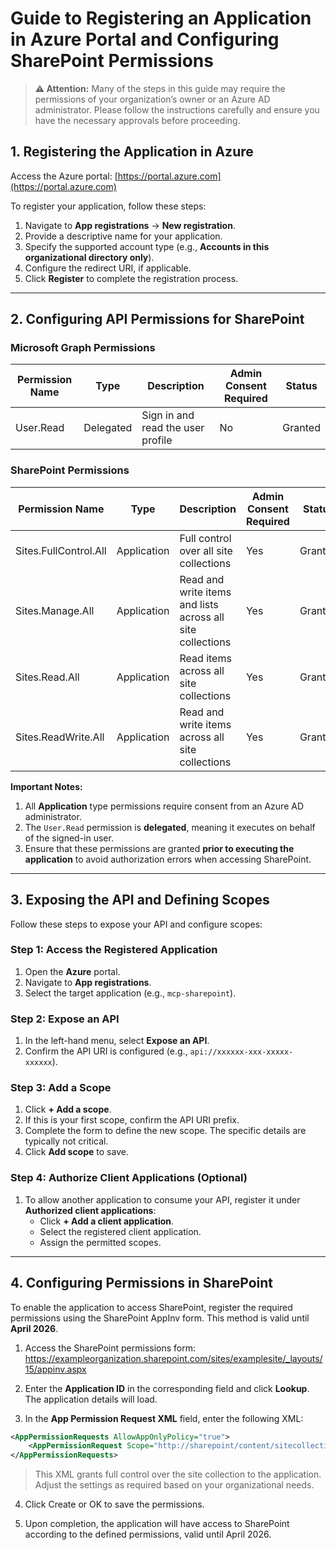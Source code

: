 
# Guide to Registering an Application in Azure Portal and Configuring SharePoint Permissions

> **⚠️ Attention:** Many of the steps in this guide may require the permissions of your organization’s owner or an Azure AD administrator. Please follow the instructions carefully and ensure you have the necessary approvals before proceeding.

## 1. Registering the Application in Azure

Access the Azure portal: [https://portal.azure.com](https://portal.azure.com)

To register your application, follow these steps:

1. Navigate to **App registrations** → **New registration**.
2. Provide a descriptive name for your application.
3. Specify the supported account type (e.g., **Accounts in this organizational directory only**).
4. Configure the redirect URI, if applicable.
5. Click **Register** to complete the registration process.

---

## 2. Configuring API Permissions for SharePoint

### Microsoft Graph Permissions

| Permission Name | Type      | Description                                | Admin Consent Required | Status    |
| --------------- | --------- | ------------------------------------------ | -------------------- | --------- |
| User.Read       | Delegated | Sign in and read the user profile          | No                   | Granted   |

### SharePoint Permissions

| Permission Name       | Type        | Description                                                            | Admin Consent Required | Status    |
| -------------------- | ----------- | ---------------------------------------------------------------------- | -------------------- | --------- |
| Sites.FullControl.All | Application | Full control over all site collections                                  | Yes                  | Granted   |
| Sites.Manage.All      | Application | Read and write items and lists across all site collections             | Yes                  | Granted   |
| Sites.Read.All        | Application | Read items across all site collections                                  | Yes                  | Granted   |
| Sites.ReadWrite.All   | Application | Read and write items across all site collections                        | Yes                  | Granted   |

**Important Notes:**

1. All **Application** type permissions require consent from an Azure AD administrator.  
2. The `User.Read` permission is **delegated**, meaning it executes on behalf of the signed-in user.  
3. Ensure that these permissions are granted **prior to executing the application** to avoid authorization errors when accessing SharePoint.

---

## 3. Exposing the API and Defining Scopes

Follow these steps to expose your API and configure scopes:

### Step 1: Access the Registered Application

1. Open the **Azure** portal.  
2. Navigate to **App registrations**.  
3. Select the target application (e.g., `mcp-sharepoint`).  

### Step 2: Expose an API

1. In the left-hand menu, select **Expose an API**.  
2. Confirm the API URI is configured (e.g., `api://xxxxxx-xxx-xxxxx-xxxxxx`).

### Step 3: Add a Scope

1. Click **+ Add a scope**.  
2. If this is your first scope, confirm the API URI prefix.  
3. Complete the form to define the new scope. The specific details are typically not critical.  
4. Click **Add scope** to save.

### Step 4: Authorize Client Applications (Optional)

1. To allow another application to consume your API, register it under **Authorized client applications**:  
   - Click **+ Add a client application**.  
   - Select the registered client application.  
   - Assign the permitted scopes.

---

## 4. Configuring Permissions in SharePoint

To enable the application to access SharePoint, register the required permissions using the SharePoint AppInv form. This method is valid until **April 2026**.

1. Access the SharePoint permissions form:  
 https://exampleorganization.sharepoint.com/sites/examplesite/_layouts/15/appinv.aspx

2. Enter the **Application ID** in the corresponding field and click **Lookup**. The application details will load.

3. In the **App Permission Request XML** field, enter the following XML:

```xml
<AppPermissionRequests AllowAppOnlyPolicy="true">
    <AppPermissionRequest Scope="http://sharepoint/content/sitecollection" Right="FullControl"/>
</AppPermissionRequests>
```
>    This XML grants full control over the site collection to the application. Adjust the settings as required based on your organizational needs.

    

4. Click Create or OK to save the permissions.

5. Upon completion, the application will have access to SharePoint according to the defined permissions, valid until April 2026.
